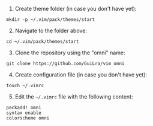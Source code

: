 1. Create theme folder (in case you don't have yet):

```
mkdir -p ~/.vim/pack/themes/start
```

2. Navigate to the folder above:

```
cd ~/.vim/pack/themes/start
```

3. Clone the repository using the "omni" name:

```
git clone https://github.com/GuiLra/vim omni
```

4. Create configuration file (in case you don't have yet):

```
touch ~/.vimrc
```

5. Edit the `~/.vimrc` file with the following content:

```
packadd! omni 
syntax enable
colorscheme omni
```
